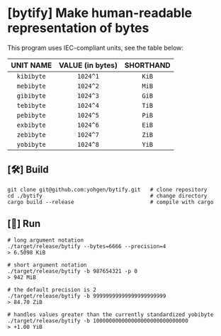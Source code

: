 # [bytify] Make human-readable representation of bytes

This program uses IEC-compliant units, see the table below:

| **UNIT NAME** | **VALUE (in bytes)** | **SHORTHAND** |
|:-------------:|:--------------------:|:-------------:|
| `kibibyte`    | `1024^1`             | `KiB`         |
| `mebibyte`    | `1024^2`             | `MiB`         |
| `gibibyte`    | `1024^3`             | `GiB`         |
| `tebibyte`    | `1024^4`             | `TiB`         |
| `pebibyte`    | `1024^5`             | `PiB`         |
| `exbibyte`    | `1024^6`             | `EiB`         |
| `zebibyte`    | `1024^7`             | `ZiB`         |
| `yobibyte`    | `1024^8`             | `YiB`         |

## [🛠️] Build

```
git clone git@github.com:yohgen/bytify.git   # clone repository
cd ./bytify                                  # change directory
cargo build --release                        # compile with cargo
```

## [🏃] Run

```
# long argument notation
./target/release/bytify --bytes=6666 --precision=4
> 6.5098 KiB

# short argument notation
./target/release/bytify -b 987654321 -p 0
> 942 MiB

# the default precision is 2
./target/release/bytify -b 99999999999999999999999
> 84.70 ZiB

# handles values greater than the currently standardized yobibyte
./target/release/bytify -b 100000000000000000000000000000
> +1.00 YiB
```
